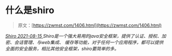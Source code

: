 <!--yml
category: 未分类
date: 0001-01-01 00:00:00
--->

# 什么是shiro

> 原文：[https://zwmst.com/1406.html](https://zwmst.com/1406.html)

   [ *Shiro* ](https://zwmst.com/shiro)*[ <time datetime="2021-08-15T11:19:19+08:00"> 2021-08-15 </time> ](https://zwmst.com/1406.html)  Shiro是一个强大易用的java安全框架，提供了认证、授权、加密、会话管理、与web集成、 缓存等功能，对于任何一个应用程序，都可以提供全面的安全服务，相比其他安全框架，shiro要简单的多。*